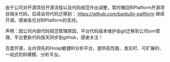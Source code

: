 由于公司对开源项目开源流程以及代码规范作出调整，暂时撤回BIPlatform开源项目相关代码，后续会将代码迁移到：
https://github.com/baidu/bi-paltform
继续开源。感谢各位对BIPlatform的支持。


声明：因公司内部代码规范管理原因，平台代码版本维护由git迁移到公司svn管理，平台更新代码按天同步到github，感谢关注！


百度开源，业内领先的Holap敏捷BI分析平台，提供高性能、准实时、可扩展的、一站式的BI建模、分析平台。
